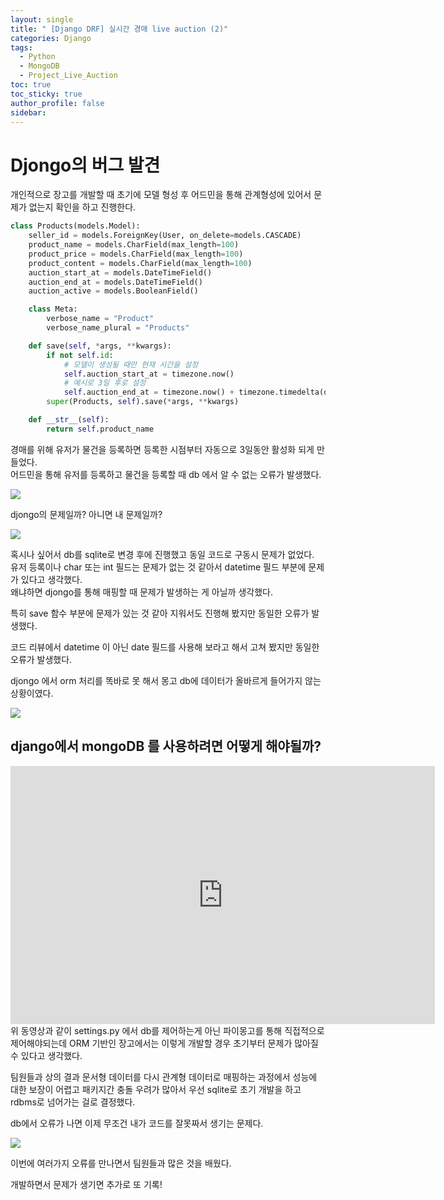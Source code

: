 ```yaml
---
layout: single
title: " [Django DRF] 실시간 경매 live auction (2)"
categories: Django
tags:
  - Python
  - MongoDB
  - Project_Live_Auction
toc: true
toc_sticky: true
author_profile: false
sidebar:
---
```

# Djongo의 버그 발견

개인적으로 장고를 개발할 때 초기에 모델 형성 후 어드민을 통해 관계형성에 있어서 문제가 없는지 확인을 하고 진행한다.      

```python
class Products(models.Model):
    seller_id = models.ForeignKey(User, on_delete=models.CASCADE)
    product_name = models.CharField(max_length=100)
    product_price = models.CharField(max_length=100)
    product_content = models.CharField(max_length=100)
    auction_start_at = models.DateTimeField()
    auction_end_at = models.DateTimeField()
    auction_active = models.BooleanField()

    class Meta:
        verbose_name = "Product"
        verbose_name_plural = "Products"

    def save(self, *args, **kwargs):
        if not self.id:
            # 모델이 생성될 때만 현재 시간을 설정
            self.auction_start_at = timezone.now()
            # 예시로 3일 후로 설정
            self.auction_end_at = timezone.now() + timezone.timedelta(days=3)
        super(Products, self).save(*args, **kwargs)

    def __str__(self):
        return self.product_name
```

경매를 위해 유저가 물건을 등록하면 등록한 시점부터 자동으로 3일동안 활성화 되게 만들었다.       
어드민을 통해 유저를 등록하고 물건을 등록할 때 db 에서 알 수 없는 오류가 발생했다.     

![](https://i.imgur.com/ywNSHfo.png)

djongo의 문제일까? 아니면 내 문제일까?

![](https://media4.giphy.com/media/wVcNP3TnXbl84/giphy.gif?cid=ecf05e47t2hke9dham0f2lhcovho3cgarjvfgmqi7l4phlav&ep=v1_gifs_search&rid=giphy.gif&ct=g)

혹시나 싶어서 db를 sqlite로 변경 후에 진행했고 동일 코드로 구동시 문제가 없었다.     
유저 등록이나 char 또는 int 필드는 문제가 없는 것 같아서 datetime 필드 부분에 문제가 있다고 생각했다.      
왜냐하면 djongo를 통해 매핑할 때 문제가 발생하는 게 아닐까 생각했다.      

특히 save 함수 부분에 문제가 있는 것 같아 지워서도 진행해 봤지만 동일한 오류가 발생했다.     

코드 리뷰에서 datetime 이 아닌 date 필드를 사용해 보라고 해서 고쳐 봤지만 동일한 오류가 발생했다.      

djongo 에서 orm 처리를 똑바로 못 해서 몽고 db에 데이터가 올바르게 들어가지 않는 상황이였다.     

![](https://media2.giphy.com/media/mP4240mOW8ngA/giphy.gif?cid=ecf05e47l5prnmyzyrzkrf7jnk9ff6xp5xebgy7ivwwxhid1&ep=v1_gifs_search&rid=giphy.gif&ct=g)


## django에서 mongoDB 를 사용하려면 어떻게 해야될까?

<iframe width="679" height="413" src="https://www.youtube.com/embed/oUIjHQMBdD4" title="Connect MongoDB with Django project using PyMongo | Complete Guide to MongoDB CRUD Operations" frameborder="0" allow="accelerometer; autoplay; clipboard-write; encrypted-media; gyroscope; picture-in-picture; web-share" allowfullscreen></iframe>
위 동영상과 같이 settings.py 에서 db를 제어하는게 아닌 파이몽고를 통해 직접적으로 제어해야되는데 ORM 기반인 장고에서는 이렇게 개발할 경우 초기부터 문제가 많아질 수 있다고 생각했다.      

팀원들과 상의 결과 문서형 데이터를 다시 관계형 데이터로 매핑하는 과정에서 성능에 대한 보장이 어렵고 패키지간 충돌 우려가 많아서 우선 sqlite로 초기 개발을 하고 rdbms로 넘어가는 걸로 결정했다.      

db에서 오류가 나면 이제 무조건 내가 코드를 잘못짜서 생기는 문제다.      

![](https://media3.giphy.com/media/Qvm2704d1Dqus/giphy.gif?cid=ecf05e475olrddw9zbtv0jukdwp73auij8kmh0ht5zh6v4y8&ep=v1_gifs_related&rid=giphy.gif&ct=g)

이번에 여러가지 오류를 만나면서 팀원들과 많은 것을 배웠다.      

개발하면서 문제가 생기면 추가로 또 기록!
